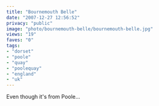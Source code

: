 ```yaml
---
title: "Bournemouth Belle"
date: "2007-12-27 12:56:52"
privacy: "public"
image: "photo/bournemouth-belle/bournemouth-belle.jpg"
views: "19"
faves: "0"
tags:
- "dorset"
- "poole"
- "quay"
- "poolequay"
- "england"
- "uk"
---
```

Even though it's from Poole...

